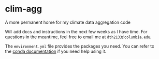 # clim-agg
A more permanent home for my climate data aggregation code

Will add docs and instructions in the next few weeks as I have time. For questions in the meantime, feel free to email me at `dth2133@columbia.edu`.

The `environment.yml` file provides the packages you need. You can refer to the [conda documentation](https://docs.conda.io/projects/conda/en/latest/user-guide/tasks/manage-environments.html#creating-an-environment-from-an-environment-yml-file) if you need help using it.
